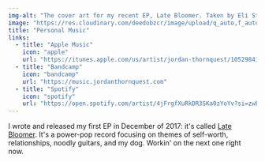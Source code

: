 ```yaml
---
img-alt: "The cover art for my recent EP, Late Bloomer. Taken by Eli Stonemets."
image: "https://res.cloudinary.com/deedobzcr/image/upload/q_auto,f_auto,w_600/v1552514504/AFEC934C-B6B8-4315-A74A-9F68FCA73403.jpg"
title: "Personal Music"
links:
  - title: "Apple Music"
    icon: "apple"
    url: "https://itunes.apple.com/us/artist/jordan-thornquest/1052984160"
  - title: "Bandcamp"
    icon: "bandcamp"
    url: "https://music.jordanthornquest.com"
  - title: "Spotify"
    icon: "spotify"
    url: "https://open.spotify.com/artist/4jFrgfXuRkDR3SKa0zYoYv?si=zwEVCC11TSq1TPkJ14wGoQ"
---
```


I wrote and released my first EP in December of 2017: it's called [Late Bloomer](https://music.jordanthornquest.com/album/late-bloomer-ep). It's a power-pop record focusing on themes of self-worth, relationships, noodly guitars, and my dog. Workin' on the next one right now.
